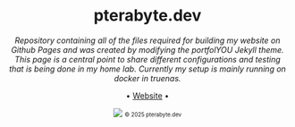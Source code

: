 <div align="center">
  <h1>pterabyte.dev</h1>
  <i>Repository containing all of the files required for building my website on Github Pages and was created by modifying the portfolYOU Jekyll theme. This page is a central point to share different configurations and testing that is being done in my home lab. Currently my setup is mainly running on docker in truenas.</i>

  •
  <a href="https://pterabyte.dev">Website</a>
  •
  
  <a href="https://pterabyte.dev"><img src="pterabyte-dev.gif"></a>
  <sub><sup>© 2025 pterabyte.dev</sup></sub>
</div>

